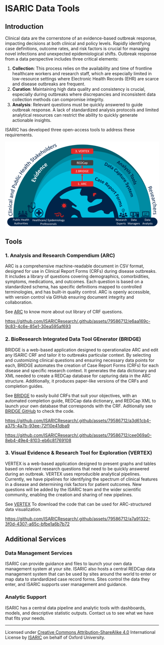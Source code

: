 # ISARIC Data Tools

## Introduction

Clinical data are the cornerstone of an evidence-based outbreak response, impacting decisions at both clinical and policy levels. Rapidly identifying case definitions, outcome rates, and risk factors is crucial for managing novel infections and unexpected epidemiological shifts. Outbreak response from a data perspective includes three critical elements:

1. **Collection**: This process relies on the availability and time of frontline healthcare workers and research staff, which are especially limited in low-resource settings where Electronic Health Records (EHR) are scarce and disease outbreaks are frequent.
2. **Curation**: Maintaining high data quality and consistency is crucial, especially during outbreaks where discrepancies and inconsistent data collection methods can compromise integrity.
3. **Analysis**: Relevant questions must be quickly answered to guide outbreak response. A lack of standardized analysis protocols and limited analytical resources can restrict the ability to quickly generate actionable insights.

ISARIC has developed three open-access tools to address these requirements.

![plot](https://github.com/ISARICResearch/.github/blob/main/profile/diagram.png)

## Tools

### 1. Analysis and Research Compendium (ARC)

ARC is a comprehensive machine-readable document in CSV format, designed for use in Clinical Report Forms (CRFs) during disease outbreaks. It includes a library of questions covering demographics, comorbidities, symptoms, medications, and outcomes. Each question is based on a standardized schema, has specific definitions mapped to controlled terminologies, and has built-in quality control. ARC is openly accessible, with version control via GitHub ensuring document integrity and collaboration.

See [ARC](https://github.com/ISARICResearch/DataPlatform/tree/main/ARCH) to know more about out library of CRF questions.



https://github.com/ISARICResearch/.github/assets/79586712/e6aa169c-9c83-4c6e-85e1-30ea595af693



### 2. BioResearch Integrated Data Tool GEnerator (BRIDGE)

BRIDGE is a web-based application designed to operationalize ARC and edit any ISARIC CRF and tailor it to outbreaks particular context. By selecting and customizing clinical questions and ensuring necessary data points for each, BRIDGE automates the creation of Case Report Forms (CRFs) for each disease and specific research context. It generates the data dictionary and XML needed to create a REDCap database for capturing data in the ARC structure. Additionally, it produces paper-like versions of the CRFs and completion guides.

See [BRIDGE](https://isaric-bridge.replit.app/) to easily build CRFs that suit your objectives, with an automated completion guide, REDCap data dictionary, and REDCap XML to launch your own database that corresponds with the CRF. Aditionally see [BRIDGE GitHub](https://github.com/ISARICResearch/DataPlatform/tree/main/BRIDGE) to check the code. 




https://github.com/ISARICResearch/.github/assets/79586712/a3d61cb4-a375-4a7b-93ee-72f10e41dba9



https://github.com/ISARICResearch/.github/assets/79586712/cee069a0-8eb4-49e4-8103-eb6c81769108



### 3. Visual Evidence & Research Tool for Exploration (VERTEX)

VERTEX is a web-based application designed to present graphs and tables based on relevant research questions that need to be quickly answered during an outbreak. VERTEX uses reproducible analytical pipelines. Currently, we have pipelines for identifying the spectrum of clinical features in a disease and determining risk factors for patient outcomes. New questions will be added by the ISARIC team and the wider scientific community, enabling the creation and sharing of new pipelines.

See [VERTEX](https://github.com/ISARICResearch/VERTEX) To download the code that can be used for ARC-structured data visualization.





https://github.com/ISARICResearch/.github/assets/79586712/a7a91322-3f0d-4307-a65c-bfbe1a6b7b72




## Additional Services

### Data Management Services

ISARIC can provide guidance and files to launch your own data management system at your site. ISARIC also hosts a central REDCap data management system that can be used by sites around the world to enter or map data to standardized case record forms. Sites control the data they enter, and ISARIC supports user management and guidance.

### Analytic Support

ISARIC has a central data pipeline and analytic tools with dashboards, models, and descriptive statistic outputs. Contact us to see what we have that fits your needs.

---

Licensed under [Creative Commons Attribution-ShareAlike 4.0](https://creativecommons.org/licenses/by-sa/4.0/") International License by [ISARIC](https://isaric.org/) on behalf of Oxford University.



